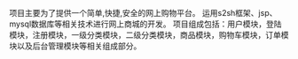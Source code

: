 项目主要为了提供一个简单,快捷,安全的网上购物平台。
运用s2sh框架、jsp、mysql数据库等相关技术进行网上商城的开发。
项目组成包括：用户模块，登陆模块，注册模块，一级分类模块，二级分类模块，商品模块，购物车模块，订单模块以及后台管理模块等相关组成部分。
